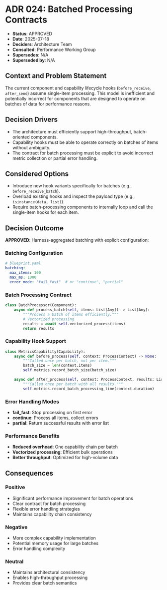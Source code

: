 # ADR 024: Batched Processing Contracts

*   **Status**: APPROVED
*   **Date**: 2025-07-18
*   **Deciders**: Architecture Team
*   **Consulted**: Performance Working Group
*   **Supersedes**: N/A
*   **Superseded by**: N/A

## Context and Problem Statement

The current component and capability lifecycle hooks (`before_receive`, `after_send`) assume single-item processing. This model is inefficient and potentially incorrect for components that are designed to operate on batches of data for performance reasons.

## Decision Drivers

*   The architecture must efficiently support high-throughput, batch-oriented components.
*   Capability hooks must be able to operate correctly on batches of items without ambiguity.
*   The contract for batch processing must be explicit to avoid incorrect metric collection or partial error handling.

## Considered Options

*   Introduce new hook variants specifically for batches (e.g., `before_receive_batch`).
*   Overload existing hooks and inspect the payload type (e.g., `isinstance(data, list)`).
*   Require batch-processing components to internally loop and call the single-item hooks for each item.

## Decision Outcome

**APPROVED**: Harness-aggregated batching with explicit configuration:

### Batching Configuration
```yaml
# blueprint.yaml
batching:
  max_items: 100
  max_ms: 1000
  error_mode: "fail_fast"  # or "continue", "partial"
```

### Batch Processing Contract
```python
class BatchProcessor(Component):
    async def process_batch(self, items: List[Any]) -> List[Any]:
        """Process a batch of items efficiently."""
        # Vectorized processing
        results = await self.vectorized_process(items)
        return results
```

### Capability Hook Support
```python
class MetricsCapability(Capability):
    async def before_process(self, context: ProcessContext) -> None:
        """Called once per batch, not per item."""
        batch_size = len(context.items)
        self.metrics.record_batch_size(batch_size)
    
    async def after_process(self, context: ProcessContext, results: List[Any]) -> None:
        """Called once per batch with all results."""
        self.metrics.record_batch_processing_time(context.duration)
```

### Error Handling Modes
- **fail_fast**: Stop processing on first error
- **continue**: Process all items, collect errors
- **partial**: Return successful results with error list

### Performance Benefits
- **Reduced overhead**: One capability chain per batch
- **Vectorized processing**: Efficient bulk operations
- **Better throughput**: Optimized for high-volume data

## Consequences

### Positive
- Significant performance improvement for batch operations
- Clear contract for batch processing
- Flexible error handling strategies
- Maintains capability chain consistency

### Negative
- More complex capability implementation
- Potential memory usage for large batches
- Error handling complexity

### Neutral
- Maintains architectural consistency
- Enables high-throughput processing
- Provides clear batch semantics 